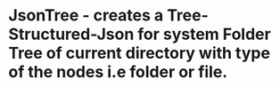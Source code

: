 # JsonTree - creates a Tree-Structured-Json for system Folder Tree of current directory with type of the nodes i.e folder or file.
